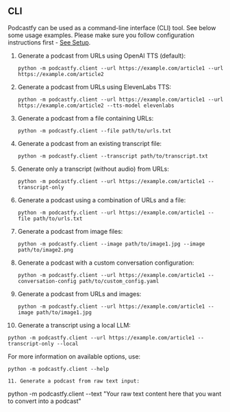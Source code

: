 ## CLI

Podcastfy can be used as a command-line interface (CLI) tool. See below some usage examples.
Please make sure you follow configuration instructions first - [See Setup](README.md#setup).

1. Generate a podcast from URLs using OpenAI TTS (default):
   ```
   python -m podcastfy.client --url https://example.com/article1 --url https://example.com/article2
   ```

2. Generate a podcast from URLs using ElevenLabs TTS:
   ```
   python -m podcastfy.client --url https://example.com/article1 --url https://example.com/article2 --tts-model elevenlabs
   ```

3. Generate a podcast from a file containing URLs:
   ```
   python -m podcastfy.client --file path/to/urls.txt
   ```

4. Generate a podcast from an existing transcript file:
   ```
   python -m podcastfy.client --transcript path/to/transcript.txt
   ```

5. Generate only a transcript (without audio) from URLs:
   ```
   python -m podcastfy.client --url https://example.com/article1 --transcript-only
   ```

6. Generate a podcast using a combination of URLs and a file:
   ```
   python -m podcastfy.client --url https://example.com/article1 --file path/to/urls.txt
   ```

7. Generate a podcast from image files:
   ```
   python -m podcastfy.client --image path/to/image1.jpg --image path/to/image2.png
   ```

8. Generate a podcast with a custom conversation configuration:
   ```
   python -m podcastfy.client --url https://example.com/article1 --conversation-config path/to/custom_config.yaml
   ```

9. Generate a podcast from URLs and images:
   ```
   python -m podcastfy.client --url https://example.com/article1 --image path/to/image1.jpg
   ```
   
10. Generate a transcript using a local LLM:
   ```
   python -m podcastfy.client --url https://example.com/article1 --transcript-only --local
   ```
For more information on available options, use:
   ```
   python -m podcastfy.client --help

11. Generate a podcast from raw text input:
   ```
   python -m podcastfy.client --text "Your raw text content here that you want to convert into a podcast"
   ```

   ```
